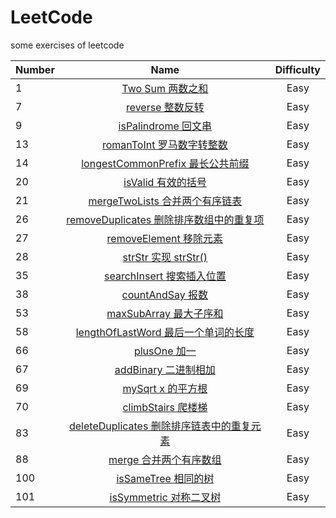 # LeetCode

some exercises of leetcode

| Number |                                                               Name                                                                | Difficulty |
| ------ | :-------------------------------------------------------------------------------------------------------------------------------: | :--------: |
| 1      |                   [Two Sum 两数之和](https://github.com/buki26/LeetCode/blob/master/Solutions/Easy/1-TwoSum.md)                   |    Easy    |
| 7      |                  [reverse 整数反转](https://github.com/buki26/LeetCode/blob/master/Solutions/Easy/7-reverse.md)                   |    Easy    |
| 9      |              [isPalindrome 回文串](https://github.com/buki26/LeetCode/blob/master/Solutions/Easy/9-isPalindrome.md)               |    Easy    |
| 13     |            [romanToInt 罗马数字转整数](https://github.com/buki26/LeetCode/blob/master/Solutions/Easy/13-romanToInt.md)            |    Easy    |
| 14     |    [longestCommonPrefix 最长公共前缀](https://github.com/buki26/LeetCode/blob/master/Solutions/Easy/14-longestCommonPrefix.md)    |    Easy    |
| 20     |                 [isValid 有效的括号](https://github.com/buki26/LeetCode/blob/master/Solutions/Easy/20-isValid.md)                 |    Easy    |
| 21     |        [mergeTwoLists 合并两个有序链表](https://github.com/buki26/LeetCode/blob/master/Solutions/Easy/21-mergeTwoLists.md)        |    Easy    |
| 26     |  [removeDuplicates 删除排序数组中的重复项](https://github.com/buki26/LeetCode/blob/master/Solutions/Easy/26-removeDuplicates.md)  |    Easy    |
| 27     |            [removeElement 移除元素](https://github.com/buki26/LeetCode/blob/master/Solutions/Easy/27-removeElement.md)            |    Easy    |
| 28     |                [strStr 实现 strStr()](https://github.com/buki26/LeetCode/blob/master/Solutions/Easy/28-strStr.md)                 |    Easy    |
| 35     |           [searchInsert 搜索插入位置](https://github.com/buki26/LeetCode/blob/master/Solutions/Easy/35-searchInsert.md)           |    Easy    |
| 38     |                [countAndSay 报数](https://github.com/buki26/LeetCode/blob/master/Solutions/Easy/38-countAndSay.md)                |    Easy    |
| 53     |             [maxSubArray 最大子序和](https://github.com/buki26/LeetCode/blob/master/Solutions/Easy/53-maxSubArray.md)             |    Easy    |
| 58     |    [lengthOfLastWord 最后一个单词的长度](https://github.com/buki26/LeetCode/blob/master/Solutions/Easy/58-lengthOfLastWord.md)    |    Easy    |
| 66     |                    [plusOne 加一](https://github.com/buki26/LeetCode/blob/master/Solutions/Easy/66-plusOne.md)                    |    Easy    |
| 67     |               [addBinary 二进制相加](https://github.com/buki26/LeetCode/blob/master/Solutions/Easy/67-addBinary.md)               |    Easy    |
| 69     |                  [mySqrt x 的平方根](https://github.com/buki26/LeetCode/blob/master/Solutions/Easy/69-mySqrt.md)                  |    Easy    |
| 70     |               [climbStairs 爬楼梯](https://github.com/buki26/LeetCode/blob/master/Solutions/Easy/70-climbStairs.md)               |    Easy    |
| 83     | [deleteDuplicates 删除排序链表中的重复元素](https://github.com/buki26/LeetCode/blob/master/Solutions/Easy/83-deleteDuplicates.md) |    Easy    |
| 88     |                [merge 合并两个有序数组](https://github.com/buki26/LeetCode/blob/master/Solutions/Easy/88-merge.md)                |    Easy    |
| 100    |              [isSameTree 相同的树](https://github.com/buki26/LeetCode/blob/master/Solutions/Easy/100-isSameTree.md)               |    Easy    |
| 101    |            [isSymmetric 对称二叉树](https://github.com/buki26/LeetCode/blob/master/Solutions/Easy/101-isSymmetric.md)             |    Easy    |
